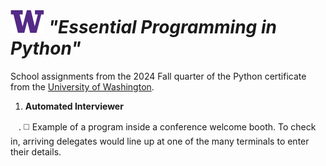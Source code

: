 # ![UW logo](UW2.png) _"Essential Programming in Python"_

School assignments from the 2024 Fall quarter of the Python certificate from the [University of Washington](https://www.pce.uw.edu/certificates/python-programming).

1. **Automated Interviewer**

 ㅤ. ◻️ Example of a program inside a conference welcome booth. To check in, arriving delegates would line up at one of the many terminals to enter their details.
